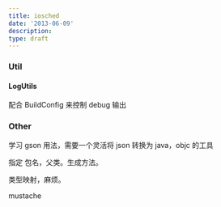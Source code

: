 ```yaml
---
title: iosched
date: '2013-06-09'
description:
type: draft
---
```


### Util

#### LogUtils

配合 BuildConfig 来控制 debug 输出


### Other

学习 gson 用法，需要一个灵活将 json 转换为 java，objc 的工具

指定 包名，父类。生成方法。

类型映射，麻烦。

mustache

